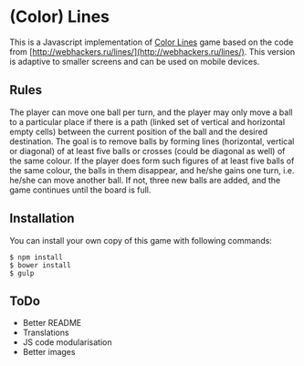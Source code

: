 # (Color) Lines

This is a Javascript implementation of [Color Lines](https://en.wikipedia.org/wiki/Color_Lines) game
based on the code from [http://webhackers.ru/lines/](http://webhackers.ru/lines/).
This version is adaptive to smaller screens and can be used on mobile devices.

## Rules

The player can move one ball per turn, and the player may only move a ball to a particular place if there is a path
(linked set of vertical and horizontal empty cells) between the current position of the ball and the desired destination.
The goal is to remove balls by forming lines (horizontal, vertical or diagonal) of at least five balls or crosses (could be diagonal as well) of the same colour.
If the player does form such figures of at least five balls of the same colour, the balls in them disappear,
and he/she gains one turn, i.e. he/she can move another ball.
If not, three new balls are added, and the game continues until the board is full.

## Installation

You can install your own copy of this game with following commands:

```
$ npm install
$ bower install
$ gulp
```

## ToDo

- Better README
- Translations
- JS code modularisation
- Better images
